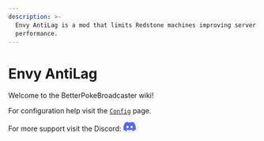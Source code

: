 ```yaml
---
description: >-
  Envy AntiLag is a mod that limits Redstone machines improving server
  performance.
---
```


# Envy AntiLag

Welcome to the BetterPokeBroadcaster wiki!

For configuration help visit the [`Config`](config.md) page.

For more support visit the Discord: <a href="https://discord.envyware.co.uk"><img src="/img/icon_clyde_blurple_RGB.svg" alt="Discord" width="25"/></a>
